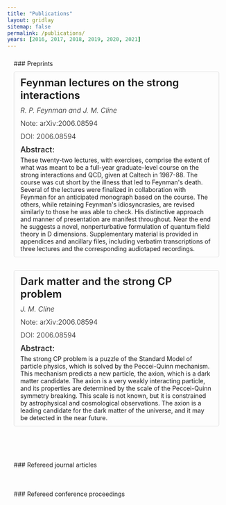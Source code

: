 ```yaml
---
title: "Publications"
layout: gridlay
sitemap: false
permalink: /publications/
years: [2016, 2017, 2018, 2019, 2020, 2021]
---
```


<style>
.jumbotron{
    padding:3%;
    padding-bottom:10px;
    padding-top:10px;
    margin-top:10px;
    margin-bottom:30px;
}

.publication {
    padding:3%;
    padding-bottom:10px;
    padding-top:10px;
    margin-top:10px;
    margin-bottom:30px;
    border: 1px solid #ddd;
    border-radius: 4px;
}

.publication h3 {
    margin-top: 0;
    margin-bottom: 10px;
    font-size: 24px;
    font-weight: 600;
}

.publication h4 {
    margin-top: 0;
    margin-bottom: 5px;
    font-size: 18px;
    font-weight: 500;
}

.publication p {
    margin-top: 0;
    margin-bottom: 10px;
    font-size: 16px;
    font-weight: 300;
}

.authors {
    font-size: 16px;
    font-weight: 500;
    font-style: italic;
}

</style>

<div class="jumbotron">
### Preprints

<div class="publication">
  <h3>Feynman lectures on the strong interactions</h3>

  <p class="authors">R. P. Feynman and J. M. Cline</p>
  <p>Note: arXiv:2006.08594</p>
  <p>DOI: 2006.08594</p>

  <h4>Abstract:</h4>
  These twenty-two lectures, with exercises, comprise the extent of what was meant to be a full-year graduate-level course on the strong interactions and QCD, given at Caltech in 1987-88. The course was cut short by the illness that led to Feynman's death. Several of the lectures were finalized in collaboration with Feynman for an anticipated monograph based on the course. The others, while retaining Feynman's idiosyncrasies, are revised similarly to those he was able to check. His distinctive approach and manner of presentation are manifest throughout. Near the end he suggests a novel, nonperturbative formulation of quantum field theory in D dimensions. Supplementary material is provided in appendices and ancillary files, including verbatim transcriptions of three lectures and the corresponding audiotaped recordings.

</div>

<div class="publication">
  <h3>Dark matter and the strong CP problem</h3>

  <p class="authors">J. M. Cline</p>
  <p>Note: arXiv:2006.08594</p>
  <p>DOI: 2006.08594</p>

  <h4>Abstract:</h4>
  The strong CP problem is a puzzle of the Standard Model of particle physics, which is solved by the Peccei-Quinn mechanism. This mechanism predicts a new particle, the axion, which is a dark matter candidate. The axion is a very weakly interacting particle, and its properties are determined by the scale of the Peccei-Quinn symmetry breaking. This scale is not known, but it is constrained by astrophysical and cosmological observations. The axion is a leading candidate for the dark matter of the universe, and it may be detected in the near future.
</div>

</div>

<div class="jumbotron">
### Refereed journal articles
</div>

<div class="jumbotron">
### Refereed conference proceedings
</div>
